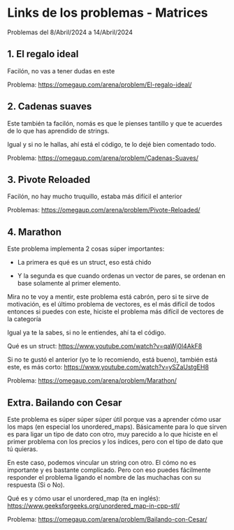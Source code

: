 # Links de los problemas - Matrices
Problemas del 8/Abril/2024 a 14/Abril/2024

## 1. El regalo ideal
Facilón, no vas a tener dudas en este

Problema: https://omegaup.com/arena/problem/El-regalo-ideal/

## 2. Cadenas suaves
Este también ta facilón, nomás es que le pienses tantillo y que te acuerdes de lo que has aprendido de strings.

Igual y si no le hallas, ahí está el código, te lo dejé bien comentado todo.

Problema: https://omegaup.com/arena/problem/Cadenas-Suaves/

## 3. Pivote Reloaded
Facilón, no hay mucho truquillo, estaba más difícil el anterior

Problemas: https://omegaup.com/arena/problem/Pivote-Reloaded/

## 4. Marathon
Este problema implementa 2 cosas súper importantes:

- La primera es qué es un struct, eso está chido

- Y la segunda es que cuando ordenas un vector de pares, se ordenan en base solamente al primer elemento.

Mira no te voy a mentir, este problema está cabrón, pero si te sirve de motivación, es el último problema de vectores,
es el más difícil de todos entonces si puedes con este, hiciste el problema más difícil de vectores de la categoría

Igual ya te la sabes, si no le entiendes, ahí ta el código.

Qué es un struct: https://www.youtube.com/watch?v=qaWj0l4AkF8

Si no te gustó el anterior (yo te lo recomiendo, está bueno), también está este, es más corto: https://www.youtube.com/watch?v=ySZaUstgEH8

Problema: https://omegaup.com/arena/problem/Marathon/


## Extra. Bailando con Cesar
Este problema es súper súper súper útil porque vas a aprender cómo usar los maps (en especial los unordered_maps). Básicamente para lo que sirven es para ligar un tipo de dato con otro, muy  parecido a lo que hiciste en el primer problema con los precios y los índices, pero con el tipo de dato que tú quieras.

En este caso, podemos vincular un string con otro. El cómo no es importante y es bastante complicado. Pero con eso puedes fácilmente responder el problema ligando el nombre de las muchachas con su respuesta (Si o No).

Qué es y cómo usar el unordered_map (ta en inglés): https://www.geeksforgeeks.org/unordered_map-in-cpp-stl/

Problema: https://omegaup.com/arena/problem/Bailando-con-Cesar/
